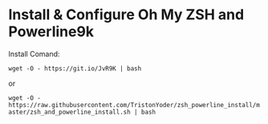 # Install & Configure Oh My ZSH and Powerline9k

Install Comand:

`wget -O - https://git.io/JvR9K | bash`

or

`wget -O - https://raw.githubusercontent.com/TristonYoder/zsh_powerline_install/master/zsh_and_powerline_install.sh | bash`
